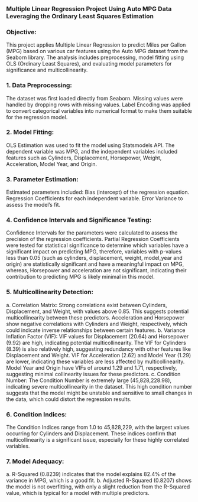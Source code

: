 ### Multiple Linear Regression Project Using Auto MPG Data Leveraging the Ordinary Least Squares Estimation
### Objective:
This project applies Multiple Linear Regression to predict Miles per Gallon (MPG) based on various car features using the Auto MPG dataset from the Seaborn library. The analysis includes preprocessing, model fitting using OLS (Ordinary Least Squares), and evaluating model parameters for significance and multicollinearity.
### 1. Data Preprocessing:
The dataset was first loaded directly from Seaborn.
Missing values were handled by dropping rows with missing values.
Label Encoding was applied to convert categorical variables into numerical format to make them suitable for the regression model.
### 2. Model Fitting:
OLS Estimation was used to fit the model using Statsmodels API.
The dependent variable was MPG, and the independent variables included features such as Cylinders, Displacement, Horsepower, Weight, Acceleration, Model Year, and Origin.
### 3. Parameter Estimation:
Estimated parameters included:
Bias (intercept) of the regression equation.
Regression Coefficients for each independent variable.
Error Variance to assess the model’s fit.
### 4. Confidence Intervals and Significance Testing:
Confidence Intervals for the parameters were calculated to assess the precision of the regression coefficients.
Partial Regression Coefficients were tested for statistical significance to determine which variables have a significant impact on predicting MPG, therefore, variables with p-values less than 0.05 (such as cylinders, displacement, weight, model_year and origin) are statistically significant and have a meaningful impact on MPG, whereas, Horsepower and acceleration are not significant, indicating their contribution to predicting MPG is likely minimal in this model.
### 5. Multicollinearity Detection:
a. Correlation Matrix: Strong correlations exist between Cylinders, Displacement, and Weight, with values above 0.85. This suggests potential multicollinearity between these predictors. Acceleration and Horsepower show negative correlations with Cylinders and Weight, respectively, which could indicate inverse relationships between certain features.
b. Variance Inflation Factor (VIF): VIF values for Displacement (20.64) and Horsepower (9.92) are high, indicating potential multicollinearity. The VIF for Cylinders (8.39) is also relatively high, suggesting redundancy with other features like Displacement and Weight. VIF for Acceleration (2.62) and Model Year (1.29) are lower, indicating these variables are less affected by multicollinearity. Model Year and Origin have VIFs of around 1.29 and 1.71, respectively, suggesting minimal collinearity issues for these predictors.
c. Condition Number: The Condition Number is extremely large (45,828,228.98), indicating severe multicollinearity in the dataset. This high condition number suggests that the model might be unstable and sensitive to small changes in the data, which could distort the regression results.
### 6. Condition Indices:
The Condition Indices range from 1.0 to 45,828,229, with the largest values occurring for Cylinders and Displacement. These indices confirm that multicollinearity is a significant issue, especially for these highly correlated variables.
### 7. Model Adequacy:
a. R-Squared (0.8239) indicates that the model explains 82.4% of the variance in MPG, which is a good fit.
b. Adjusted R-Squared (0.8207) shows the model is not overfitting, with only a slight reduction from the R-Squared value, which is typical for a model with multiple predictors.


